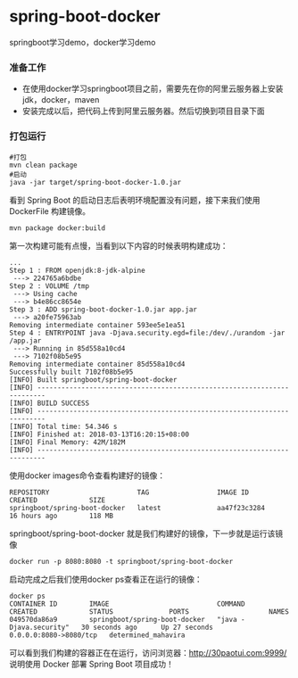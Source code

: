 # spring-boot-docker
springboot学习demo，docker学习demo

### 准备工作
- 在使用docker学习springboot项目之前，需要先在你的阿里云服务器上安装jdk，docker，maven
- 安装完成以后，把代码上传到阿里云服务器。然后切换到项目目录下面

### 打包运行
```
#打包
mvn clean package
#启动
java -jar target/spring-boot-docker-1.0.jar
```
看到 Spring Boot 的启动日志后表明环境配置没有问题，接下来我们使用 DockerFile 构建镜像。
```
mvn package docker:build
```
第一次构建可能有点慢，当看到以下内容的时候表明构建成功：
```
...
Step 1 : FROM openjdk:8-jdk-alpine
 ---> 224765a6bdbe
Step 2 : VOLUME /tmp
 ---> Using cache
 ---> b4e86cc8654e
Step 3 : ADD spring-boot-docker-1.0.jar app.jar
 ---> a20fe75963ab
Removing intermediate container 593ee5e1ea51
Step 4 : ENTRYPOINT java -Djava.security.egd=file:/dev/./urandom -jar /app.jar
 ---> Running in 85d558a10cd4
 ---> 7102f08b5e95
Removing intermediate container 85d558a10cd4
Successfully built 7102f08b5e95
[INFO] Built springboot/spring-boot-docker
[INFO] ------------------------------------------------------------------------
[INFO] BUILD SUCCESS
[INFO] ------------------------------------------------------------------------
[INFO] Total time: 54.346 s
[INFO] Finished at: 2018-03-13T16:20:15+08:00
[INFO] Final Memory: 42M/182M
[INFO] ------------------------------------------------------------------------
```

使用docker images命令查看构建好的镜像：
```
REPOSITORY                      TAG                 IMAGE ID            CREATED             SIZE
springboot/spring-boot-docker   latest              aa47f23c3284        16 hours ago        118 MB
```

springboot/spring-boot-docker 就是我们构建好的镜像，下一步就是运行该镜像
```
docker run -p 8080:8080 -t springboot/spring-boot-docker
```

启动完成之后我们使用docker ps查看正在运行的镜像：
```
docker ps
CONTAINER ID        IMAGE                           COMMAND                  CREATED             STATUS              PORTS                    NAMES
049570da86a9        springboot/spring-boot-docker   "java -Djava.security"   30 seconds ago      Up 27 seconds       0.0.0.0:8080->8080/tcp   determined_mahavira
```

可以看到我们构建的容器正在在运行，访问浏览器：http://30paotui.com:9999/
说明使用 Docker 部署 Spring Boot 项目成功！



